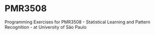 # PMR3508
Programming Exercises for PMR3508 - Statistical Learning and Pattern Recognition - at University of São Paulo
